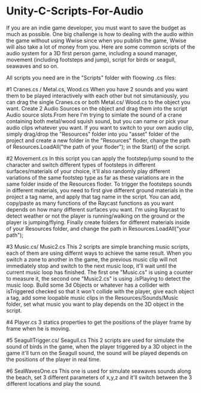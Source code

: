 # Unity-C-Scripts-For-Audio
If you are an indie game developer, you must want to save the budget as much as possible. One big challenge is how to dealing with the audio within the game without using Wwise since when you publish the game, Wwise will also take a lot of money from you.
Here are some common scripts of the audio system for a 3D first person game, including a sound manager, movement (including footsteps and jump), script for birds or seagull, seawaves and so on.

All scripts you need are in the "Scripts" folder with floowing .cs files:

#1 Cranes.cs / Metal.cs, Wood.cs
When you have 2 sounds and you want them to be played interactively with each other but not simutaniously, you can drag the single Cranes.cs or both Metal.cs/ Wood.cs to the object you want. Create 2 Audio Sources on the object and drag them into the script Audio source slots.From here I'm trying to simlate the sound of a crane containing both metal/wood squish sound, but you can name or pick your audio clips whatever you want. If you want to switch to your own audio clip, simply drag/drop the "Resources" folder into you "asset" folder of the project and create a new folder in the "Resources" floder, change the path of Resources.LoadAll<AudioClip>("the path of your floder"); in the Start() of the script.

#2 Movement.cs
In this script you can apply the footstep/jump sound to the character and switch different types of footsteps in different surfaces/materials of your choice, it'll also randomly play different variations of the same footstep type as far as these variations are in the same folder inside of the Resources floder. To trigger the footsteps sounds in different materials, you need to first give different ground materials in the project a tag name, and apply that tag name in the script. You can add, copy/paste as many functions of the Raycast functions as you want depends on how many different surfaces you want. I'm using Raycast to detect weather or not the player is running/walking on the ground or the player is jumping/flying. Finally create folders for different materials inside of your Resources folder, and change the path in Resources.LoadAll<AudioClip>("your path");

#3 Music.cs/ Music2.cs
This 2 scripts are simple branching music scripts, each of them are using differnt ways to achieve the same result. When you switch a zone to another in the game, the previous music clip will not immediately stop and switch to the next music loop, it'll wait until the current music loop has finished.
The first one "Music.cs" is using a counter to measure it, the second one "Music2.cs" is using .isPlaying to detect the music loop. Build some 3d Objects or whatever has a collider with isTriggered checked so that it won't collide with the player, give each object a tag, add some loopable music clips in the Resources/Sounds/Music folder, set what music you want to play depends on the 3D object in the script.

#4 Player.cs
3 statics properties to get the positions of the player frame by frame when he is moving.

#5 SeagullTrigger.cs/ Seagull.cs
This 2 scripts are used for simulate the sound of birds in the game, when the player triggered by a 3D object in the game it'll turn on the Seagull sound, the sound will be played depends on the positions of the player in real time.

#6 SeaWavesOne.cs
This one is used for simulate seawaves sounds along the beach, set 3 different parameters of x,y,z and it'll switch between the 3 different locations and play the sound.
